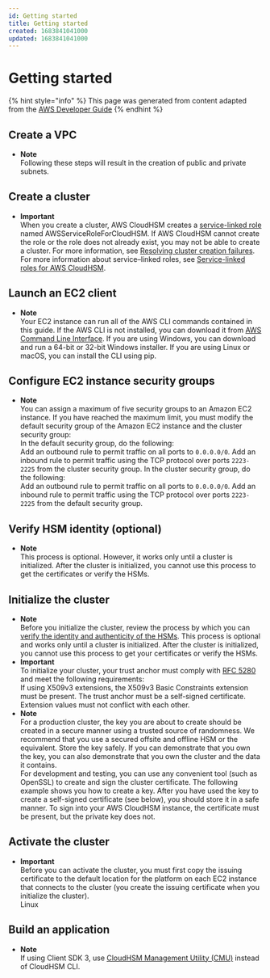 ```yaml
---
id: Getting started
title: Getting started
created: 1683841041000
updated: 1683841041000
---
```

# Getting started

{% hint style="info" %}
This page was generated from content adapted from the [AWS Developer Guide](https://github.com/awsdocs/aws-cloudhsm-user-guide.git)
{% endhint %}

## Create a VPC

- **Note**  
Following these steps will result in the creation of public and private subnets\.


## Create a cluster

- **Important**  
When you create a cluster, AWS CloudHSM creates a [service\-linked role](https://docs.aws.amazon.com/IAM/latest/UserGuide/using-service-linked-roles.html) named AWSServiceRoleForCloudHSM\. If AWS CloudHSM cannot create the role or the role does not already exist, you may not be able to create a cluster\. For more information, see [Resolving cluster creation failures](troubleshooting-create-cluster.md)\. For more information about service–linked roles, see [Service\-linked roles for AWS CloudHSM](service-linked-roles.md)\.


## Launch an EC2 client

- **Note**  
 Your EC2 instance can run all of the AWS CLI commands contained in this guide\. If the AWS CLI is not installed, you can download it from [AWS Command Line Interface](https://aws.amazon.com/cli/)\. If you are using Windows, you can download and run a 64\-bit or 32\-bit Windows installer\. If you are using Linux or macOS, you can install the CLI using pip\.


## Configure EC2 instance security groups

- **Note**  
 You can assign a maximum of five security groups to an Amazon EC2 instance\. If you have reached the maximum limit, you must modify the default security group of the Amazon EC2 instance and the cluster security group:  
In the default security group, do the following:  
Add an outbound rule to permit traffic on all ports to `0.0.0.0/0`\.
Add an inbound rule to permit traffic using the TCP protocol over ports `2223-2225` from the cluster security group\.
In the cluster security group, do the following:  
Add an outbound rule to permit traffic on all ports to `0.0.0.0/0`\.
Add an inbound rule to permit traffic using the TCP protocol over ports `2223-2225` from the default security group\.


## Verify HSM identity (optional)

- **Note**  
This process is optional\. However, it works only until a cluster is initialized\. After the cluster is initialized, you cannot use this process to get the certificates or verify the HSMs\.


## Initialize the cluster

- **Note**  
Before you initialize the cluster, review the process by which you can [verify the identity and authenticity of the HSMs](verify-hsm-identity.md)\. This process is optional and works only until a cluster is initialized\. After the cluster is initialized, you cannot use this process to get your certificates or verify the HSMs\.
- **Important**  
To initialize your cluster, your trust anchor must comply with [RFC 5280](https://datatracker.ietf.org/doc/html/rfc5280) and meet the following requirements:   
If using X509v3 extensions, the X509v3 Basic Constraints extension must be present\.
The trust anchor must be a self\-signed certificate\.
Extension values must not conflict with each other\.
- **Note**  
For a production cluster, the key you are about to create should be created in a secure manner using a trusted source of randomness\. We recommend that you use a secured offsite and offline HSM or the equivalent\. Store the key safely\. If you can demonstrate that you own the key, you can also demonstrate that you own the cluster and the data it contains\.  
For development and testing, you can use any convenient tool \(such as OpenSSL\) to create and sign the cluster certificate\. The following example shows you how to create a key\. After you have used the key to create a self\-signed certificate \(see below\), you should store it in a safe manner\. To sign into your AWS CloudHSM instance, the certificate must be present, but the private key does not\.


## Activate the cluster

- **Important**  
Before you can activate the cluster, you must first copy the issuing certificate to the default location for the platform on each EC2 instance that connects to the cluster \(you create the issuing certificate when you initialize the cluster\)\.  
Linux


## Build an application

- **Note**  
If using Client SDK 3, use [CloudHSM Management Utility \(CMU\)](cloudhsm_mgmt_util.md) instead of CloudHSM CLI\.

